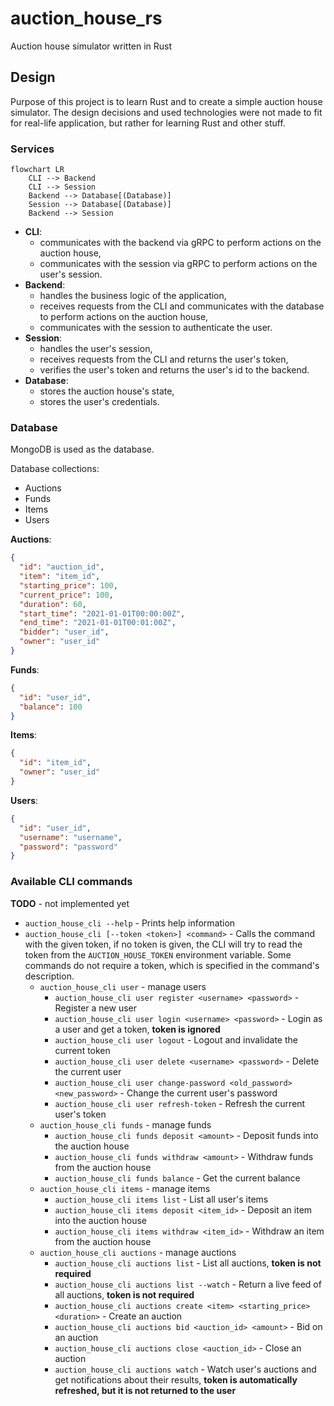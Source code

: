 # auction_house_rs
Auction house simulator written in Rust

## Design

Purpose of this project is to learn Rust and to create a simple auction house simulator.
The design decisions and used technologies were not made to fit for real-life  application,
but rather for learning Rust and other stuff.

### Services

```mermaid
flowchart LR
    CLI --> Backend
    CLI --> Session
    Backend --> Database[(Database)]
    Session --> Database[(Database)]
    Backend --> Session
```

- **CLI**: 
  - communicates with the backend via gRPC to perform actions on the auction house,
  - communicates with the session via gRPC to perform actions on the user's session.
- **Backend**:
  - handles the business logic of the application,
  - receives requests from the CLI and communicates with the database to perform actions on the auction house,
  - communicates with the session to authenticate the user.
- **Session**:
  - handles the user's session,
  - receives requests from the CLI and returns the user's token,
  - verifies the user's token and returns the user's id to the backend.
- **Database**:
  - stores the auction house's state,
  - stores the user's credentials.

### Database

MongoDB is used as the database.

Database collections:
  - Auctions
  - Funds
  - Items
  - Users

**Auctions**:
```json
{
  "id": "auction_id",
  "item": "item_id",
  "starting_price": 100,
  "current_price": 100,
  "duration": 60,
  "start_time": "2021-01-01T00:00:00Z",
  "end_time": "2021-01-01T00:01:00Z",
  "bidder": "user_id",
  "owner": "user_id"
}
```

**Funds**:
```json
{
  "id": "user_id",
  "balance": 100
}
```

**Items**:
```json
{
  "id": "item_id",
  "owner": "user_id"
}
```

**Users**:
```json
{
  "id": "user_id",
  "username": "username",
  "password": "password"
}
```

### Available CLI commands

**TODO** - not implemented yet

- `auction_house_cli --help` - Prints help information
- `auction_house_cli [--token <token>] <command>` - Calls the command with the given token,
if no token is given, the CLI will try to read the token from the `AUCTION_HOUSE_TOKEN` environment variable.
Some commands do not require a token, which is specified in the command's description.
  - `auction_house_cli user` - manage users
    - `auction_house_cli user register <username> <password>` - Register a new user
    - `auction_house_cli user login <username> <password>` - Login as a user and get a token, **token is ignored**
    - `auction_house_cli user logout` - Logout and invalidate the current token
    - `auction_house_cli user delete <username> <password>` - Delete the current user
    - `auction_house_cli user change-password <old_password> <new_password>` - Change the current user's password
    - `auction_house_cli user refresh-token` - Refresh the current user's token
  - `auction_house_cli funds` - manage funds
    - `auction_house_cli funds deposit <amount>` - Deposit funds into the auction house
    - `auction_house_cli funds withdraw <amount>` - Withdraw funds from the auction house
    - `auction_house_cli funds balance` - Get the current balance
  - `auction_house_cli items` - manage items
    - `auction_house_cli items list` - List all user's items
    - `auction_house_cli items deposit <item_id>` - Deposit an item into the auction house
    - `auction_house_cli items withdraw <item_id>` - Withdraw an item from the auction house
  - `auction_house_cli auctions` - manage auctions
    - `auction_house_cli auctions list` - List all auctions, **token is not required**
    - `auction_house_cli auctions list --watch` - Return a live feed of all auctions, **token is not required**  
    - `auction_house_cli auctions create <item> <starting_price> <duration>` - Create an auction
    - `auction_house_cli auctions bid <auction_id> <amount>` - Bid on an auction
    - `auction_house_cli auctions close <auction_id>` - Close an auction
    - `auction_house_cli auctions watch` - Watch user's auctions and get notifications about their results, **token is automatically refreshed, but it is not returned to the user**